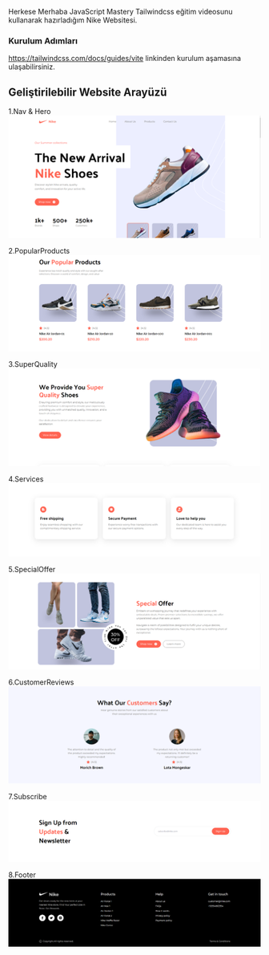 Herkese Merhaba JavaScript Mastery Tailwindcss eğitim videosunu kullanarak hazırladığım Nike Websitesi.

### Kurulum Adımları

https://tailwindcss.com/docs/guides/vite linkinden kurulum aşamasına ulaşabilirsiniz.

## Geliştirilebilir Website Arayüzü

1.Nav & Hero
![Açıklama](ScreenShot/1.png)

2.PopularProducts
![Açıklama](ScreenShot/2.png)

3.SuperQuality
![Açıklama](ScreenShot/3.png)

4.Services
![Açıklama](ScreenShot/4.png)

5.SpecialOffer
![Açıklama](ScreenShot/5.png)

6.CustomerReviews
![Açıklama](ScreenShot/6.png)

7.Subscribe
![Açıklama](ScreenShot/7.png)

8.Footer 
![Açıklama](ScreenShot/8.png)

 




